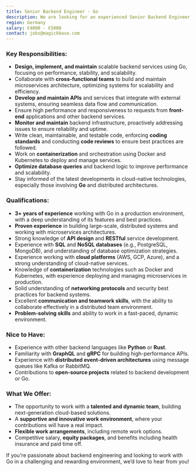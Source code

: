 ```yaml
---
title: Senior Backend Engineer - Go  
description: We are looking for an experienced Senior Backend Engineer with expertise in Go to lead the design and implementation of scalable backend services. You will work closely with a cross-functional team to architect microservices, optimize performance, and build distributed systems. If you are passionate about Go and enjoy tackling complex problems in a fast-paced environment, this is a fantastic opportunity to contribute to next-generation cloud-native solutions.  
region: Germany  
salary: €4000 - €5000  
contact: jobs@magickbase.com
---
```


### **Key Responsibilities:**

- **Design, implement, and maintain** scalable backend services using Go, focusing on performance, stability, and scalability.
- Collaborate with **cross-functional teams** to build and maintain microservices architecture, optimizing systems for scalability and efficiency.
- **Develop and maintain APIs** and services that integrate with external systems, ensuring seamless data flow and communication.
- Ensure high performance and responsiveness to requests from **front-end** applications and other backend services.
- **Monitor and maintain** backend infrastructure, proactively addressing issues to ensure reliability and uptime.
- Write clean, maintainable, and testable code, enforcing **coding standards** and conducting **code reviews** to ensure best practices are followed.
- Work on **containerization** and orchestration using Docker and Kubernetes to deploy and manage services.
- **Optimize database queries** and backend logic to improve performance and scalability.
- Stay informed of the latest developments in cloud-native technologies, especially those involving **Go** and distributed architectures.

### **Qualifications:**

- **3+ years of experience** working with Go in a production environment, with a deep understanding of its features and best practices.
- **Proven experience** in building large-scale, distributed systems and working with microservices architectures.
- Strong knowledge of **API design** and **RESTful** service development.
- Experience with **SQL** and **NoSQL databases** (e.g., PostgreSQL, MongoDB), and understanding of database optimization strategies.
- Experience working with **cloud platforms** (AWS, GCP, Azure), and a strong understanding of cloud-native services.
- Knowledge of **containerization** technologies such as Docker and Kubernetes, with experience deploying and managing microservices in production.
- Solid understanding of **networking protocols** and security best practices for backend systems.
- Excellent **communication and teamwork skills**, with the ability to collaborate effectively in a distributed team environment.
- **Problem-solving skills** and ability to work in a fast-paced, dynamic environment.

### **Nice to Have:**

- Experience with other backend languages like **Python** or **Rust**.
- Familiarity with **GraphQL** and **gRPC** for building high-performance APIs.
- Experience with **distributed event-driven architectures** using message queues like Kafka or RabbitMQ.
- Contributions to **open-source projects** related to backend development or Go.

### **What We Offer:**

- The opportunity to work with a **talented and dynamic team**, building next-generation cloud-based solutions.
- A **supportive and innovative work environment**, where your contributions will have a real impact.
- **Flexible work arrangements**, including remote work options.
- Competitive salary, **equity packages**, and benefits including health insurance and paid time off.

If you're passionate about backend engineering and looking to work with Go in a challenging and rewarding environment, we’d love to hear from you!

